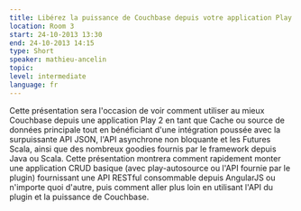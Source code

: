 ```yaml
---
title: Libérez la puissance de Couchbase depuis votre application Play 2
location: Room 3
start: 24-10-2013 13:30
end: 24-10-2013 14:15
type: Short
speaker: mathieu-ancelin
topic: 
level: intermediate
language: fr
---
```


Cette présentation sera l'occasion de voir comment utiliser au mieux Couchbase depuis une application Play 2 en tant que Cache ou source de données principale tout en bénéficiant d'une intégration poussée avec la surpuissante API JSON, l'API asynchrone non bloquante et les Futures Scala, ainsi que des nombreux goodies fournis par le framework depuis Java ou Scala.
Cette présentation montrera comment rapidement monter une application CRUD basique (avec play-autosource ou l'API fournie par le plugin) fournissant une API RESTful consommable depuis AngularJS ou n'importe quoi d'autre, puis comment aller plus loin en utilisant l'API du plugin et la puissance de Couchbase. 
